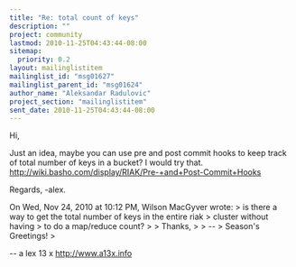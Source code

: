 ```yaml
---
title: "Re: total count of keys"
description: ""
project: community
lastmod: 2010-11-25T04:43:44-08:00
sitemap:
  priority: 0.2
layout: mailinglistitem
mailinglist_id: "msg01627"
mailinglist_parent_id: "msg01624"
author_name: "Aleksandar Radulovic"
project_section: "mailinglistitem"
sent_date: 2010-11-25T04:43:44-08:00
---
```



Hi,

Just an idea, maybe you can use pre and post commit hooks to keep
track of total number of keys in a bucket? I would try that.
http://wiki.basho.com/display/RIAK/Pre-+and+Post-Commit+Hooks

Regards,
-alex.

On Wed, Nov 24, 2010 at 10:12 PM, Wilson MacGyver  wrote:
&gt; is there a way to get the total number of keys in the entire riak
&gt; cluster without having
&gt; to do a map/reduce count?
&gt;
&gt; Thanks,
&gt;
&gt; --
&gt; Season's Greetings!
&gt;


-- 
a lex 13 x
http://www.a13x.info

